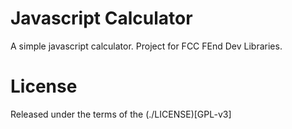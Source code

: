 # Javascript Calculator
A simple javascript calculator. Project for FCC FEnd Dev Libraries.

# License
Released under the terms of the (./LICENSE)[GPL-v3]
